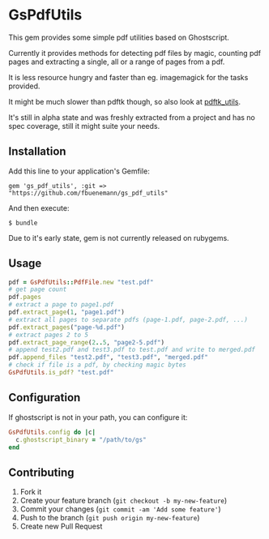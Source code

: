 # GsPdfUtils

This gem provides some simple pdf utilities based on Ghostscript.

Currently it provides methods for detecting pdf files by magic, counting pdf pages
and extracting a single, all or a range of pages from a pdf.

It is less resource hungry and faster than eg. imagemagick for the tasks provided.

It might be much slower than pdftk though, so also look at [pdftk\_utils](https://github.com/fbuenemann/pdftk_utils).

It's still in alpha state and was freshly extracted from a project and has no spec coverage,
still it might suite your needs.

## Installation

Add this line to your application's Gemfile:

    gem 'gs_pdf_utils', :git => "https://github.com/fbuenemann/gs_pdf_utils"

And then execute:

    $ bundle

Due to it's early state, gem is not currently released on rubygems.

## Usage

```ruby
pdf = GsPdfUtils::PdfFile.new "test.pdf"
# get page count
pdf.pages
# extract a page to page1.pdf
pdf.extract_page(1, "page1.pdf")
# extract all pages to separate pdfs (page-1.pdf, page-2.pdf, ...)
pdf.extract_pages("page-%d.pdf")
# extract pages 2 to 5
pdf.extract_page_range(2..5, "page2-5.pdf")
# append test2.pdf and test3.pdf to test.pdf and write to merged.pdf
pdf.append_files "test2.pdf", "test3.pdf", "merged.pdf"
# check if file is a pdf, by checking magic bytes
GsPdfUtils.is_pdf? "test.pdf"
```

## Configuration

If ghostscript is not in your path, you can configure it:
```ruby
GsPdfUtils.config do |c|
  c.ghostscript_binary = "/path/to/gs"
end
```

## Contributing

1. Fork it
2. Create your feature branch (`git checkout -b my-new-feature`)
3. Commit your changes (`git commit -am 'Add some feature'`)
4. Push to the branch (`git push origin my-new-feature`)
5. Create new Pull Request
